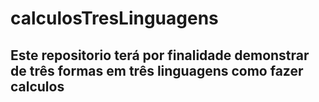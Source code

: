 # calculosTresLinguagens

## Este repositorio terá por finalidade demonstrar de três formas em três linguagens como fazer calculos
